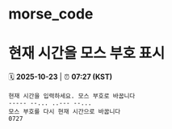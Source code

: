 # morse_code
# 현재 시간을 모스 부호 표시
<!-- MORSE_TIME_START -->
🗓️ **2025-10-23** | ⏰ **07:27 (KST)**

```
현재 시간을 입력하세요. 모스 부호로 바꿉니다
----- --... ..--- --...
모스 부호를 다시 현재 시간으로 바꿉니다
0727
```
<!-- MORSE_TIME_END -->

